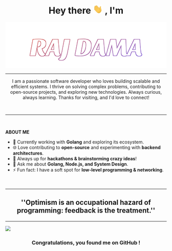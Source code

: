 <h1 align="center">  Hey there <img src="./assets/wave.gif" width="30px"> , I'm </h1>
<p align="center"><img  src="./assets/name.svg"></p>

---

<p align="center">
<p align='center'>I am a passionate software developer who loves building scalable and efficient systems. I thrive on solving complex problems, contributing to open-source projects, and exploring new technologies. Always curious, always learning. Thanks for visiting, and I'd love to connect!</p>

<br>

<hr>
<br>

**ABOUT ME**

- 🚀 Currently working with **Golang** and exploring its ecosystem.
- 🌐 Love contributing to **open-source** and experimenting with **backend architectures**.
- 💭 Always up for **hackathons & brainstorming crazy ideas**!
- 💬 Ask me about **Golang, Node.js, and System Design**.
- ⚡ Fun fact: I have a soft spot for **low-level programming & networking**.

<br>

<hr>

## <p align=center><B> ''Optimism is an occupational hazard of programming: feedback is the treatment.''</B></p>

---

<img src="https://media.licdn.com/dms/image/v2/D4D16AQE7q1gsDdyOhg/profile-displaybackgroundimage-shrink_350_1400/profile-displaybackgroundimage-shrink_350_1400/0/1718900667723?e=1746057600&v=beta&t=cRivYGOPkH4VUeZDvsmwDRKUhCd4_9JCxH79M21YRvU">

### <p align="center"> Congratulations, you found me on GitHub ! </p>
